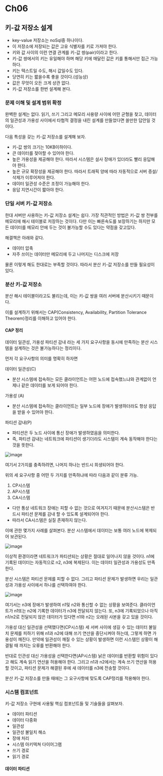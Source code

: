 # Ch06

## 키-값 저장소 설계

 - key-value 저장소는 noSql중 하나이다.
 - 이 저장소에 저장되는 값은 고유 식별자를 키로 가져야 한다.
 - 키와 값 사이의 이런 연결 관계를 키-값 쌍(pair)이라고 한다.
 - 키-값 쌍에서의 키는 유일해야 하며 해당 키에 매달린 값은 키를 통해서만 접근 가능하다.
 - 키는 텍스트일 수도, 해시 값일수도 있다.
 - 당연히 키는 짧을수록 좋을 것이다.(성능상)
 - 값은 무엇이 오든 크게 상관 없다.
 - 키-값 저장소를 한번 설계해 본다.

### 문제 이해 및 설계 범위 확정
완벽한 설계는 없다.
읽기, 쓰기 그리고 메모리 사용량 사이에 어떤 균형을 찾고, 데이터의 일관성과 가용성 사이에서 타협적 결정을 내린 설계를 만들었다면 쓸만한 답안일 것이다.

다음 특성을 갖는 키-값 저장소를 설계해 보자.

 - 키-값 쌍의 크기는 10KB이하이다.
 - 큰 데이터를 젖아할 수 있어야 한다.
 - 높은 가용성을 제공해야 한다. 따라서 시스템은 설사 장애가 있더라도 빨리 응답해야 한다.
 - 높은 규모 확장성을 제공해야 한다. 따라서 트래픽 양에 따라 자동적으로 서버 증설/삭제가 이루어져야 한다.
 - 데이터 일관성 수준은 조정이 가능해야 한다.
 - 응답 지연시간이 짧아야 한다.
  
### 단일 서버 키-값 저장소

한대 서버만 사용하는 키-값 저장소 설계는 쉽다.
가장 직관적인 방법은 키-값 쌍 전부를 메모리에 해시 테이블로 저장하는 것이다.
다만 이는 빠른속도를 보장하기는 하지만 모든 데이터를 메모리 안에 두는 것이 불가능할 수도 있다는 약점을 갖고있다.

해결책은 아래와 같다.
 - 데이터 압축
 - 자주 쓰이는 데이터만 메모리에 두고 나머지는 디스크에 저장

물론 이렇게 해도 한대로는 부족할 것이다.
따라서 분산 키-값 저장소를 만들 필요성이 있다.

### 분산 키-값 저장소

분산 해시 테이블이라고도 불리는데, 이는 키-값 쌍을 여러 서버에 분산시키기 때문이다.

이를 설계하기 위해서는 CAP(Consistency, Availability, Partition Tolerance Theorem)정리를 이해하고 있어야 한다.

#### CAP 정리

데이터 일관성, 가용성 파티션 감내 라는 세 가지 요구사항을 동시에 만족하는 분산 시스템을 설계하는 것은 불가능하다는 정리이다.

먼저 각 요구사항의 의미를 명확히 하자면

데이터 일관성(C)
 - 분산 시스템에 접속하는 모든 클라이언트는 어떤 노드에 접속했느냐와 관계없이 언제나 같은 데이터를 보게 되어야 한다.

가용성 (A)
 - 분산 시스템에 접속하는 클라이언트는 일부 노드에 장애가 발생하더라도 항상 응답을 받을 수 있어야 한다.

파티션 감내(P)
 - 파티션은 두 노드 사이에 통신 장애가 발생하였음을 의미한다.
 - 즉, 파티션 감내는 네트워크에 파티션이 생기더라도 시스템이 계속 동작해야 한다는 것을 뜻한다.

![image](https://github.com/Gonue/architecture-in-action/assets/109960034/bc974c65-172c-4685-82b3-1c116785a6cd)

여기서 2가지를 충족하려면, 나머지 하나는 반드시 희생되어야 한다.

위의 세 요구사항 중 어떤 두 가지를 만족하냐에 따라 다음과 같이 분류 가능.

1. CP시스템
2. AP시스템
3. CA시스템

 - 다만 통상 네트워크 장애는 피할 수 없는 것으로 여겨지기 때문에 분산시스템은 반드시 파티션 문제를 감내 할 수 있도록 설계되어야 한다.
 - 따라서 CA시스템은 실질 존재하지 않는다.

이에 관한 몇가지 사례를 살펴본다.
분산 시스템에서 데이터는 보통 여러 노드에 복제되어 보관된다.

![image](https://github.com/Gonue/architecture-in-action/assets/109960034/e9dd49a7-cd6f-431a-bb67-918c189b702c)

이상적 환경이라면 네트워크가 파티션되는 상황은 절대로 일어나지 않을 것이다.
n1에 기록된 데이터는 자동적으로 n2, n3에 복제된다.
이는 데이터 일관성과 가용성도 만족한다.

분산 시스템은 파티션 문제를 피할 수 없다.
그리고 파티션 문제가 발생하면 우리는 일관성과 가용성 사이에서 하나를 선택하여야 한다.

![image](https://github.com/Gonue/architecture-in-action/assets/109960034/896adfff-24b4-4e32-86c1-fe95980fb983)

여기서는 n3에 장애가 발생하여 n1및 n2와 통신할 수 없는 상황을 보여준다.
클라이언트가 n1또는 n2에 기록한 데이터가 n3에 전달되지 않는다.
또, n3에 기록되었으나 아직 n1/n2로 전달되지 않은 데이터가 있다면 n1와 n2는 오래된 사본을 갖고 있을 것이다.

가용성 대신 일관성을 선택했다면(CP시스템) 세 서버 사이에 생길 수 있는 데이터 불일치 문제를 피하기 위해 n1과 n2에 대해 쓰기 연산을 중단시켜야 하는데, 그렇게 하면 가용성이 깨진다.
만약에 일관성이 깨질 수 있는 상황이 발생하면 이런 시스템인 상황이 해결될 때 까지는 오류를 반환해야 한다.

반대로 인관성 대신 가용성을 선택한다면(AP시스템) 낡은 데이터를 반환할 위험이 있다고 해도 계속 읽기 연산을 허용해야 한다.
그리고 n1과 n2에서는 계속 쓰기 연산을 허용할 것이고, 파티션 문제가 해결된 후에 새 데이터를 n3에 전송할 것이다.

분산 키-값 저장소를 만들 때에는 그 요구사항에 맞도록 CAP정리를 적용해야 한다.

### 시스템 컴포넌트

키-값 저장소 구현에 사용될 핵심 컴포넌트들 및 기술들을 살펴보자.

 - 데이터 파티션
 - 데이터 다중화
 - 일관성
 - 일관성 불일치 해소
 - 장애 처리
 - 시스템 아키텍쳐 다이어그램
 - 쓰기 경로
 - 읽기 경로

#### 데이터 파티션
